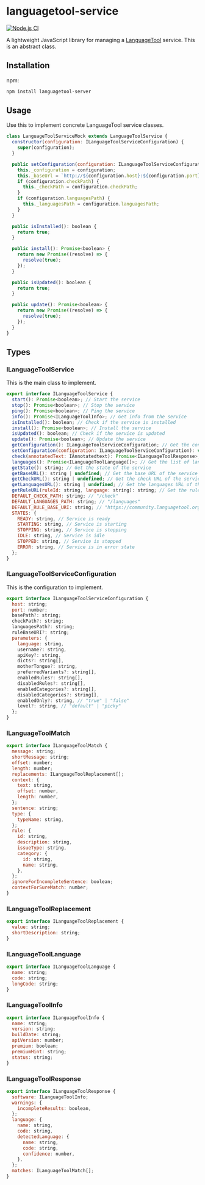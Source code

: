 # languagetool-service

[![Node.js CI](https://github.com/prosegrinder/languagetool-service/actions/workflows/npm-ci.yaml/badge.svg?branch=main&event=push)](https://github.com/prosegrinder/languagetool-service/actions/workflows/npm-ci.yaml)

A lightweight JavaScript library for managing a [LanguageTool](https://languagetool.org) service. This is an abstract class.

## Installation

npm:

```sh
npm install languagetool-server
```

## Usage

Use this to implement concrete LanguageTool service classes.

```js
class LanguageToolServiceMock extends LanguageToolService {
  constructor(configuration: ILanguageToolServiceConfiguration) {
    super(configuration);
  }

  public setConfiguration(configuration: ILanguageToolServiceConfiguration) {
    this._configuration = configuration;
    this._baseUrl = `http://${configuration.host}:${configuration.port}/${configuration.basePath}`;
    if (configuration.checkPath) {
      this._checkPath = configuration.checkPath;
    }
    if (configuration.languagesPath) {
      this._languagesPath = configuration.languagesPath;
    }
  }

  public isInstalled(): boolean {
    return true;
  }

  public install(): Promise<boolean> {
    return new Promise((resolve) => {
      resolve(true);
    });
  }

  public isUpdated(): boolean {
    return true;
  }

  public update(): Promise<boolean> {
    return new Promise((resolve) => {
      resolve(true);
    });
  }
}
```

## Types

### ILanguageToolService

This is the main class to implement.

```js
export interface ILanguageToolService {
  start(): Promise<boolean>; // Start the service
  stop(): Promise<boolean>; // Stop the service
  ping(): Promise<boolean>; // Ping the service
  info(): Promise<ILanguageToolInfo>; // Get info from the service
  isInstalled(): boolean; // Check if the service is installed
  install(): Promise<boolean>; // Install the service
  isUpdated(): boolean; // Check if the service is updated
  update(): Promise<boolean>; // Update the service
  getConfiguration(): ILanguageToolServiceConfiguration; // Get the configuration
  setConfiguration(configuration: ILanguageToolServiceConfiguration): void; // Set the configuration
  check(annotatedText: IAnnotatedtext): Promise<ILanguageToolResponse>; // Check the annotated text
  languages(): Promise<ILanguageToolLanguage[]>; // Get the list of languages
  getState(): string; // Get the state of the service
  getBaseURL(): string | undefined; // Get the base URL of the service
  getCheckURL(): string | undefined; // Get the check URL of the service
  getLanguagesURL(): string | undefined; // Get the languages URL of the service
  getRuleURL(ruleId: string, language: string): string; // Get the rule base URI of the service
  DEFAULT_CHECK_PATH: string; // "/check"
  DEFAULT_LANGUAGES_PATH: string; // "/languages"
  DEFAULT_RULE_BASE_URI: string; // "https://community.languagetool.org/rule/show/"
  STATES: {
    READY: string, // Service is ready
    STARTING: string, // Service is starting
    STOPPING: string, // Service is stopping
    IDLE: string, // Service is idle
    STOPPED: string, // Service is stopped
    ERROR: string, // Service is in error state
  };
}
```

### ILanguageToolServiceConfiguration

This is the configuration to implement.

```js
export interface ILanguageToolServiceConfiguration {
  host: string;
  port: number;
  basePath?: string;
  checkPath?: string;
  languagesPath?: string;
  ruleBaseURI?: string;
  parameters: {
    language: string,
    username?: string,
    apiKey?: string,
    dicts?: string[],
    motherTongue?: string,
    preferredVariants?: string[],
    enabledRules?: string[],
    disabledRules?: string[],
    enabledCategories?: string[],
    disabledCategories?: string[],
    enabledOnly?: string, // "true" | "false"
    level?: string, // "default" | "picky"
  };
}
```

### ILanguageToolMatch

```js
export interface ILanguageToolMatch {
  message: string;
  shortMessage: string;
  offset: number;
  length: number;
  replacements: ILanguageToolReplacement[];
  context: {
    text: string,
    offset: number,
    length: number,
  };
  sentence: string;
  type: {
    typeName: string,
  };
  rule: {
    id: string,
    description: string,
    issueType: string,
    category: {
      id: string,
      name: string,
    },
  };
  ignoreForIncompleteSentence: boolean;
  contextForSureMatch: number;
}
```

### ILanguageToolReplacement

```js
export interface ILanguageToolReplacement {
  value: string;
  shortDescription: string;
}
```

### ILanguageToolLanguage

```js
export interface ILanguageToolLanguage {
  name: string;
  code: string;
  longCode: string;
}
```

### ILanguageToolInfo

```js
export interface ILanguageToolInfo {
  name: string;
  version: string;
  buildDate: string;
  apiVersion: number;
  premium: boolean;
  premiumHint: string;
  status: string;
}
```

### ILanguageToolResponse

```js
export interface ILanguageToolResponse {
  software: ILanguageToolInfo;
  warnings: {
    incompleteResults: boolean,
  };
  language: {
    name: string,
    code: string,
    detectedLanguage: {
      name: string,
      code: string,
      confidence: number,
    },
  };
  matches: ILanguageToolMatch[];
}
```
